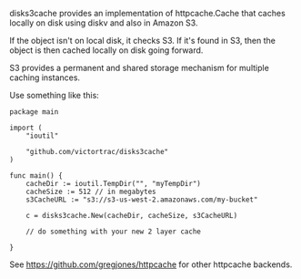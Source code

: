 disks3cache provides an implementation of httpcache.Cache that
caches locally on disk using diskv and also in Amazon S3.

If the object isn't on local disk, it checks S3. If it's found in S3,
then the object is then cached locally on disk going forward.

S3 provides a permanent and shared storage mechanism for multiple
caching instances.


Use something like this:
```
package main

import (
    "ioutil"

    "github.com/victortrac/disks3cache"
)

func main() {
    cacheDir := ioutil.TempDir("", "myTempDir")
    cacheSize := 512 // in megabytes
    s3CacheURL := "s3://s3-us-west-2.amazonaws.com/my-bucket"

    c = disks3cache.New(cacheDir, cacheSize, s3CacheURL)

    // do something with your new 2 layer cache

}
```

See https://github.com/gregjones/httpcache for other httpcache backends.
